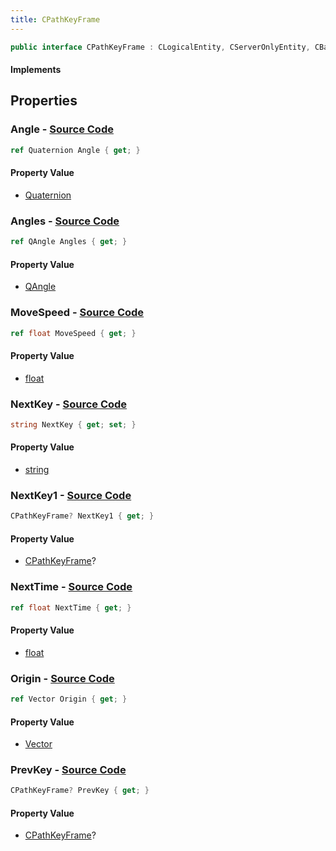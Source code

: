 ```yaml
---
title: CPathKeyFrame
---
```


```csharp
public interface CPathKeyFrame : CLogicalEntity, CServerOnlyEntity, CBaseEntity, CEntityInstance, ISchemaClass<CEntityInstance>, ISchemaClass<CBaseEntity>, ISchemaClass<CServerOnlyEntity>, ISchemaClass<CLogicalEntity>, ISchemaClass<CPathKeyFrame>, ISchemaField, ISchemaClass, INativeHandle
```

#### Implements

## Properties

### **Angle** - [Source Code](https://github.com/swiftly-solution/swiftlys2/blob/main/managed/src/SwiftlyS2.Generated/Schemas/Interfaces/CPathKeyFrame.cs#L20)

```csharp
ref Quaternion Angle { get; }
```

#### Property Value

- [Quaternion](/docs/api/shared/natives/quaternion)

### **Angles** - [Source Code](https://github.com/swiftly-solution/swiftlys2/blob/main/managed/src/SwiftlyS2.Generated/Schemas/Interfaces/CPathKeyFrame.cs#L18)

```csharp
ref QAngle Angles { get; }
```

#### Property Value

- [QAngle](/docs/api/shared/natives/qangle)

### **MoveSpeed** - [Source Code](https://github.com/swiftly-solution/swiftlys2/blob/main/managed/src/SwiftlyS2.Generated/Schemas/Interfaces/CPathKeyFrame.cs#L30)

```csharp
ref float MoveSpeed { get; }
```

#### Property Value

- [float](https://learn.microsoft.com/dotnet/api/system.single)

### **NextKey** - [Source Code](https://github.com/swiftly-solution/swiftlys2/blob/main/managed/src/SwiftlyS2.Generated/Schemas/Interfaces/CPathKeyFrame.cs#L22)

```csharp
string NextKey { get; set; }
```

#### Property Value

- [string](https://learn.microsoft.com/dotnet/api/system.string)

### **NextKey1** - [Source Code](https://github.com/swiftly-solution/swiftlys2/blob/main/managed/src/SwiftlyS2.Generated/Schemas/Interfaces/CPathKeyFrame.cs#L26)

```csharp
CPathKeyFrame? NextKey1 { get; }
```

#### Property Value

- [CPathKeyFrame](/docs/api/shared/schemadefinitions/cpathkeyframe)?

### **NextTime** - [Source Code](https://github.com/swiftly-solution/swiftlys2/blob/main/managed/src/SwiftlyS2.Generated/Schemas/Interfaces/CPathKeyFrame.cs#L24)

```csharp
ref float NextTime { get; }
```

#### Property Value

- [float](https://learn.microsoft.com/dotnet/api/system.single)

### **Origin** - [Source Code](https://github.com/swiftly-solution/swiftlys2/blob/main/managed/src/SwiftlyS2.Generated/Schemas/Interfaces/CPathKeyFrame.cs#L16)

```csharp
ref Vector Origin { get; }
```

#### Property Value

- [Vector](/docs/api/shared/natives/vector)

### **PrevKey** - [Source Code](https://github.com/swiftly-solution/swiftlys2/blob/main/managed/src/SwiftlyS2.Generated/Schemas/Interfaces/CPathKeyFrame.cs#L28)

```csharp
CPathKeyFrame? PrevKey { get; }
```

#### Property Value

- [CPathKeyFrame](/docs/api/shared/schemadefinitions/cpathkeyframe)?

